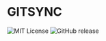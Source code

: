 # GITSYNC
![MIT License](https://img.shields.io/badge/License-MIT-blue.svg) ![GitHub release](https://img.shields.io/github/v/release/username/repository.svg)

